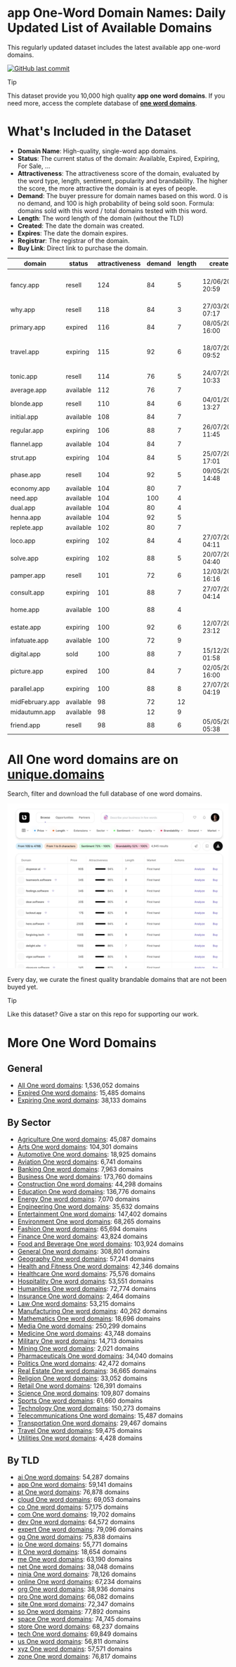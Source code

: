 
# **app One-Word Domain Names**: Daily Updated List of Available Domains

This regularly updated dataset includes the latest available app one-word domains.

[![GitHub last commit](https://img.shields.io/github/last-commit/UniqueDomains/app-oneword-domains.svg?style=flat)]() 

> [!TIP]
> This dataset provide you 10,000 high quality **app one word domains**.
> If you need more, access the complete database of **[one word domains](https://unique.domains?utm_source=github&utm_medium=dataset&utm_campaign=app&utm_content=description.top)**.

# What's Included in the Dataset

- **Domain Name**: High-quality, single-word app domains.
- **Status**: The current status of the domain: Available, Expired, Expiring, For Sale, ...
- **Attractiveness**: The attractiveness score of the domain, evaluated by the word type, length, sentiment, popularity and brandability. The higher the score, the more attractive the domain is at eyes of people.
- **Demand**: The buyer pressure for domain names based on this word. 0 is no demand, and 100 is high probability of being sold soon. Formula: domains sold with this word / total domains tested with this word.
- **Length**: The word length of the domain (without the TLD)
- **Created**: The date the domain was created.
- **Expires**: The date the domain expires.
- **Registrar**: The registrar of the domain.
- **Buy Link**: Direct link to purchase the domain.

| domain          | status    | attractiveness | demand | length | created          | expires          | registrar                                                 | sectors                                |
| --------------- | --------- | -------------- | ------ | ------ | ---------------- | ---------------- | --------------------------------------------------------- | -------------------------------------- |
| fancy.app       | resell    | 124            | 84     | 5      | 12/06/2020 20:59 | 12/06/2026 20:59 | Global Domains International, Inc. DBA DomainCostClub.com | Arts,Fashion,Media                     |
| why.app         | resell    | 118            | 84     | 3      | 27/03/2020 07:17 | 27/03/2026 07:17 | Gandi SAS                                                 | Education,Humanities,Media             |
| primary.app     | expired   | 116            | 84     | 7      | 08/05/2018 16:00 | 08/05/2025 16:00 | Gandi SAS                                                 | Business,Education,Media               |
| travel.app      | expiring  | 115            | 92     | 6      | 18/07/2023 09:52 | 18/07/2025 09:52 | Global Domains International, Inc. DBA DomainCostClub.com | Hospitality,Transportation,Travel      |
| tonic.app       | resell    | 114            | 76     | 5      | 24/07/2023 10:33 | 24/07/2026 10:33 | Dynadot LLC.                                              | Health and Fitness,Medicine,Science    |
| average.app     | available | 112            | 76     | 7      |                  |                  |                                                           | Mathematics                            |
| blonde.app      | resell    | 110            | 84     | 6      | 04/01/2024 13:27 | 04/01/2026 13:27 | Spaceship, Inc.                                           | Fashion,Retail                         |
| initial.app     | available | 108            | 84     | 7      |                  |                  |                                                           | Business,Education,Technology          |
| regular.app     | expiring  | 106            | 88     | 7      | 26/07/2024 11:45 | 26/07/2025 11:45 | Sav.com, LLC                                              | Business,Education,Media               |
| flannel.app     | available | 104            | 84     | 7      |                  |                  |                                                           | Fashion,Hospitality,Retail             |
| strut.app       | expiring  | 104            | 84     | 5      | 25/07/2019 17:01 | 25/07/2025 17:01 | Sav.com, LLC                                              | Arts,Fashion,Media                     |
| phase.app       | resell    | 104            | 92     | 5      | 09/05/2018 14:48 | 09/05/2026 14:48 | Namecheap Inc.                                            | General,Science,Technology             |
| economy.app     | available | 104            | 80     | 7      |                  |                  |                                                           | Business,Finance,Politics              |
| need.app        | available | 104            | 100    | 4      |                  |                  |                                                           | Business,General,Healthcare            |
| dual.app        | available | 104            | 80     | 4      |                  |                  |                                                           | Business,Technology                    |
| henna.app       | available | 104            | 92     | 5      |                  |                  |                                                           | Fashion                                |
| replete.app     | available | 102            | 80     | 7      |                  |                  |                                                           | Education,Media                        |
| loco.app        | expiring  | 102            | 84     | 4      | 27/07/2022 04:11 | 27/07/2025 04:11 | Porkbun LLC                                               | Entertainment                          |
| solve.app       | expiring  | 102            | 88     | 5      | 20/07/2023 04:40 | 20/07/2025 04:40 | Sav.com, LLC                                              | Business,Education,Technology          |
| pamper.app      | resell    | 101            | 72     | 6      | 12/03/2024 16:16 | 12/03/2026 16:16 | Namecheap Inc.                                            | Healthcare,Hospitality,Retail          |
| consult.app     | expiring  | 101            | 88     | 7      | 27/07/2021 04:14 | 27/07/2025 04:14 | Namecheap Inc.                                            | Business,Healthcare,Technology         |
| home.app        | available | 100            | 88     | 4      |                  |                  |                                                           | General,Hospitality,Real Estate,Retail |
| estate.app      | expiring  | 100            | 92     | 6      | 12/07/2023 23:12 | 12/07/2025 23:12 | Sav.com, LLC                                              | Finance,Law,Real Estate                |
| infatuate.app   | available | 100            | 72     | 9      |                  |                  |                                                           | Arts,Humanities                        |
| digital.app     | sold      | 100            | 88     | 7      | 15/12/2023 01:58 | 15/12/2025 01:58 | Dynadot LLC.                                              | Business,Media,Technology              |
| picture.app     | expired   | 100            | 84     | 7      | 02/05/2018 16:00 | 02/05/2025 16:00 | 101domain, Inc.                                           | Arts,Media,Technology                  |
| parallel.app    | expiring  | 100            | 88     | 8      | 27/07/2023 04:19 | 27/07/2025 04:19 | Sav.com, LLC                                              | Mathematics,Science                    |
| midFebruary.app | available | 98             | 72     | 12     |                  |                  |                                                           | General                                |
| midautumn.app   | available | 98             | 12     | 9      |                  |                  |                                                           | General                                |
| friend.app      | resell    | 98             | 88     | 6      | 05/05/2018 05:38 | 05/05/2026 05:38 | GoDaddy.com, LLC                                          | Arts,Education,Humanities              |

# All One word domains are on [unique.domains](https://unique.domains?utm_source=github&utm_medium=dataset&utm_campaign=app&utm_content=description.bottom)

Search, filter and download the full database of one word domains.

[![Access the only remaining good domain names, before your competitors.](https://github.com/UniqueDomains/app-oneword-domains/blob/main/unique.domains.jpg?raw=true)](https://unique.domains?utm_source=github&utm_medium=dataset&utm_campaign=app&utm_content=description.image)

Every day, we curate the finest quality brandable domains that are not been buyed yet.

> [!TIP]
> Like this dataset? Give a star on this repo for supporting our work.

# More One Word Domains

## General

- [All One word domains](https://github.com/UniqueDomains/oneword-domains): 1,536,052 domains
- [Expired One word domains](https://github.com/UniqueDomains/expired-oneword-domains): 15,485 domains
- [Expiring One word domains](https://github.com/UniqueDomains/expiring-oneword-domains): 38,133 domains
## By Sector

- [Agriculture One word domains](https://github.com/UniqueDomains/agriculture-oneword-domains): 45,087 domains
- [Arts One word domains](https://github.com/UniqueDomains/arts-oneword-domains): 104,301 domains
- [Automotive One word domains](https://github.com/UniqueDomains/automotive-oneword-domains): 18,925 domains
- [Aviation One word domains](https://github.com/UniqueDomains/aviation-oneword-domains): 6,741 domains
- [Banking One word domains](https://github.com/UniqueDomains/banking-oneword-domains): 7,963 domains
- [Business One word domains](https://github.com/UniqueDomains/business-oneword-domains): 173,760 domains
- [Construction One word domains](https://github.com/UniqueDomains/construction-oneword-domains): 44,298 domains
- [Education One word domains](https://github.com/UniqueDomains/education-oneword-domains): 136,776 domains
- [Energy One word domains](https://github.com/UniqueDomains/energy-oneword-domains): 7,070 domains
- [Engineering One word domains](https://github.com/UniqueDomains/engineering-oneword-domains): 35,632 domains
- [Entertainment One word domains](https://github.com/UniqueDomains/entertainment-oneword-domains): 147,402 domains
- [Environment One word domains](https://github.com/UniqueDomains/environment-oneword-domains): 68,265 domains
- [Fashion One word domains](https://github.com/UniqueDomains/fashion-oneword-domains): 65,694 domains
- [Finance One word domains](https://github.com/UniqueDomains/finance-oneword-domains): 43,824 domains
- [Food and Beverage One word domains](https://github.com/UniqueDomains/food-and-beverage-oneword-domains): 103,924 domains
- [General One word domains](https://github.com/UniqueDomains/general-oneword-domains): 308,801 domains
- [Geography One word domains](https://github.com/UniqueDomains/geography-oneword-domains): 57,241 domains
- [Health and Fitness One word domains](https://github.com/UniqueDomains/health-and-fitness-oneword-domains): 42,346 domains
- [Healthcare One word domains](https://github.com/UniqueDomains/healthcare-oneword-domains): 75,576 domains
- [Hospitality One word domains](https://github.com/UniqueDomains/hospitality-oneword-domains): 53,551 domains
- [Humanities One word domains](https://github.com/UniqueDomains/humanities-oneword-domains): 72,774 domains
- [Insurance One word domains](https://github.com/UniqueDomains/insurance-oneword-domains): 2,464 domains
- [Law One word domains](https://github.com/UniqueDomains/law-oneword-domains): 53,215 domains
- [Manufacturing One word domains](https://github.com/UniqueDomains/manufacturing-oneword-domains): 40,262 domains
- [Mathematics One word domains](https://github.com/UniqueDomains/mathematics-oneword-domains): 18,696 domains
- [Media One word domains](https://github.com/UniqueDomains/media-oneword-domains): 250,299 domains
- [Medicine One word domains](https://github.com/UniqueDomains/medicine-oneword-domains): 43,748 domains
- [Military One word domains](https://github.com/UniqueDomains/military-oneword-domains): 14,713 domains
- [Mining One word domains](https://github.com/UniqueDomains/mining-oneword-domains): 2,021 domains
- [Pharmaceuticals One word domains](https://github.com/UniqueDomains/pharmaceuticals-oneword-domains): 34,040 domains
- [Politics One word domains](https://github.com/UniqueDomains/politics-oneword-domains): 42,472 domains
- [Real Estate One word domains](https://github.com/UniqueDomains/real-estate-oneword-domains): 36,665 domains
- [Religion One word domains](https://github.com/UniqueDomains/religion-oneword-domains): 33,052 domains
- [Retail One word domains](https://github.com/UniqueDomains/retail-oneword-domains): 126,391 domains
- [Science One word domains](https://github.com/UniqueDomains/science-oneword-domains): 109,807 domains
- [Sports One word domains](https://github.com/UniqueDomains/sports-oneword-domains): 61,660 domains
- [Technology One word domains](https://github.com/UniqueDomains/technology-oneword-domains): 150,273 domains
- [Telecommunications One word domains](https://github.com/UniqueDomains/telecommunications-oneword-domains): 15,487 domains
- [Transportation One word domains](https://github.com/UniqueDomains/transportation-oneword-domains): 29,467 domains
- [Travel One word domains](https://github.com/UniqueDomains/travel-oneword-domains): 59,475 domains
- [Utilities One word domains](https://github.com/UniqueDomains/utilities-oneword-domains): 4,428 domains
## By TLD

- [ai One word domains](https://github.com/UniqueDomains/ai-oneword-domains): 54,287 domains
- [app One word domains](https://github.com/UniqueDomains/app-oneword-domains): 59,141 domains
- [at One word domains](https://github.com/UniqueDomains/at-oneword-domains): 76,878 domains
- [cloud One word domains](https://github.com/UniqueDomains/cloud-oneword-domains): 69,053 domains
- [co One word domains](https://github.com/UniqueDomains/co-oneword-domains): 57,175 domains
- [com One word domains](https://github.com/UniqueDomains/com-oneword-domains): 19,702 domains
- [dev One word domains](https://github.com/UniqueDomains/dev-oneword-domains): 64,572 domains
- [expert One word domains](https://github.com/UniqueDomains/expert-oneword-domains): 79,096 domains
- [gg One word domains](https://github.com/UniqueDomains/gg-oneword-domains): 75,838 domains
- [io One word domains](https://github.com/UniqueDomains/io-oneword-domains): 55,771 domains
- [it One word domains](https://github.com/UniqueDomains/it-oneword-domains): 18,654 domains
- [me One word domains](https://github.com/UniqueDomains/me-oneword-domains): 63,190 domains
- [net One word domains](https://github.com/UniqueDomains/net-oneword-domains): 38,048 domains
- [ninja One word domains](https://github.com/UniqueDomains/ninja-oneword-domains): 78,126 domains
- [online One word domains](https://github.com/UniqueDomains/online-oneword-domains): 67,234 domains
- [org One word domains](https://github.com/UniqueDomains/org-oneword-domains): 38,936 domains
- [pro One word domains](https://github.com/UniqueDomains/pro-oneword-domains): 66,082 domains
- [site One word domains](https://github.com/UniqueDomains/site-oneword-domains): 72,347 domains
- [so One word domains](https://github.com/UniqueDomains/so-oneword-domains): 77,892 domains
- [space One word domains](https://github.com/UniqueDomains/space-oneword-domains): 74,745 domains
- [store One word domains](https://github.com/UniqueDomains/store-oneword-domains): 68,237 domains
- [tech One word domains](https://github.com/UniqueDomains/tech-oneword-domains): 69,849 domains
- [us One word domains](https://github.com/UniqueDomains/us-oneword-domains): 56,811 domains
- [xyz One word domains](https://github.com/UniqueDomains/xyz-oneword-domains): 57,571 domains
- [zone One word domains](https://github.com/UniqueDomains/zone-oneword-domains): 76,817 domains
        